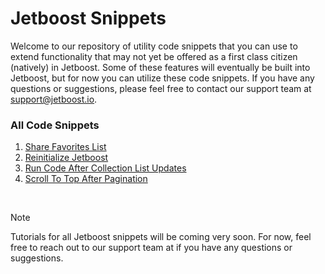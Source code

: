 <!-- @format -->

# Jetboost Snippets
Welcome to our repository of utility code snippets that you can use to extend functionality that may not yet be offered as a first class citizen (natively) in Jetboost. Some of these features will eventually be built into Jetboost, but for now you can utilize these code snippets. If you have any questions or suggestions, please feel free to contact our support team at [support@jetboost.io](mailto:support@jetboost.io).

### All Code Snippets
1. [Share Favorites List](./share-favorites-list.md)
2. [Reinitialize Jetboost](./reinitialize-jetboost.md)
3. [Run Code After Collection List Updates](./jetboostlistupdated.md)
4. [Scroll To Top After Pagination](./scroll-to-top.md)

<br>

> [!NOTE]
> Tutorials for all Jetboost snippets will be coming very soon. For now, feel free to reach out to our support team at if you have any questions or suggestions.